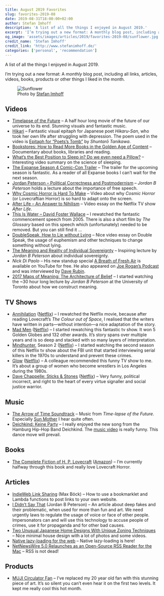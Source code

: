 ```yaml
---
title: August 2019 Favorites
slug: favorites-2019-08
date: 2019-08-31T18:00:00+02:00
author: Stefan Imhoff
description: 'A list of all the things I enjoyed in August 2019.'
excerpt: 'I’m trying out a new format: A monthly blog post, including all links, articles, videos, books, products or other things I liked in the month. Here is a list of all the things I enjoyed in August 2019.'
og_image: 'assets/images/articles/2019/favorites-2019-08/sunflower.jpg'
credit_name: 'Stefan Imhoff'
credit_link: 'http://www.stefanimhoff.de/'
categories: ['personal', 'recommendation']
---
```


A list of all the things I enjoyed in August 2019.

I’m trying out a new format: A _monthly_ blog post, including all links, articles, videos, books, products or other things I liked in the month.

<figure class="image-figure">
<img src="/assets/images/articles/2019/favorites-2019-08/sunflower.jpg" alt="Sunflower">
<figcaption>
Photo by <a href="https://www.stefanimhoff.de/">Stefan Imhoff</a>
</figcaption>
</figure>

## Videos

- [Timelapse of the Future](https://www.youtube.com/watch?v=uD4izuDMUQA) – A half hour long movie of the future of our universe to its end. Stunning visuals and fantastic music.
- [Hikari](https://www.youtube.com/watch?v=__xVbrDvunY) – Fantastic visual epitaph for Japanese poet _Hikaru-San_, who took her own life after struggling with depression. The poem used in the video is [Epitaph for “Poets’s Tomb”](https://www.poetryinternational.org/pi/poem/23081/auto/0/0/Shuntaro-Tanikawa/EPITAPH-FOR-POETS-TOMB/) by _Shuntarō Tanikawa_.
- [Bookstores: How to Read More Books in the Golden Age of Content](https://www.youtube.com/watch?v=lIW5jBrrsS0) – Documentary about books, libraries and reading.
- [What’s the Best Position to Sleep in? Do we even need a Pillow?](https://www.youtube.com/watch?v=O8UoAASCUsQ&t=10s) – Interesting video summary on the science of sleeping.
- [The Expanse Season 4 Comic-Con Trailer](https://www.youtube.com/watch?v=mOcTECzQVdM) – The trailer for the upcoming season is fantastic. As a reader of all Expanse books I can’t wait for the next season.
- [Jordan Peterson – Political Correctness and Postmodernism](https://www.youtube.com/watch?v=f5rUPatnXSE) – _Jordan B Peterson_ holds a lecture about the importance of free speech.
- [Why Cosmic Horror is Hard To Make](https://www.youtube.com/watch?v=8OTO7Rqln9Q) – Video about why _Cosmic Horror_ (or Lovecraftian Horror) is so hard to adapt onto the screen.
- [After Life – An Answer to Nihilism](https://www.youtube.com/watch?v=SIPRRWT_SbQ) – Video essay on the Netflix TV show _After Life_.
- [This Is Water – David Foster Wallace](https://www.youtube.com/watch?v=8CrOL-ydFMI) – I rewatched the fantastic commencement speech from 2005. There is also a short film by _The Glossary_ based on this speech which (unfortunately) needed to be removed. But you can still find it …
- [DoubleSpeak, How to Lie without Lying](https://www.youtube.com/watch?v=qP07oyFTRXc) – Nice video essay on Double Speak, the usage of euphemism and other techniques to change something without lying.
- [The Meaning and Reality of Individual Sovereignty](https://www.youtube.com/watch?v=JpA5iDpnrbw) – Inspiring lecture by _Jordan B Peterson_ about individual sovereignty.
- _Nick Di Paolo_ – His new standup special [A Breath of Fresh Air](https://www.youtube.com/watch?v=6aIdNexGjw0) is available on YouTube for free. He also appeared on [Joe Rogan’s Podcast](https://www.youtube.com/watch?v=q_CeQlkMC_g) and was interviewed by [Dave Rubin](https://www.youtube.com/watch?v=DUU70CdSIFk).
- [2017 Maps of Meaning: The Architecture of Belief](https://www.youtube.com/playlist?list=PL22J3VaeABQAT-0aSPq-OKOpQlHyR4k5h) – I started watching the ~30 hour long lecture by _Jordan B Peterson_ at the University of Toronto about how we construct meaning.

## TV Shows

- [Annihilation](https://www.imdb.com/title/tt2798920/) ([Netflix](https://www.netflix.com/title/80206300)) – I rewatched the Netflix movie, because after reading Lovecraft’s _The Colour out of Space_, I realised that the writers have written in parts—without intention—a nice adaptation of the story.
- [Mad Men](https://www.imdb.com/title/tt0804503/) ([Netflix](https://www.netflix.com/title/70136135)) – I started rewatching this fantastic tv show. It won 5 Golden Globes and 132 other awards. It’s story spans over multiple years and is so deep and stacked with so many layers of interpretation.
- [Mindhunter](https://www.imdb.com/title/tt5290382/), Season 2 ([Netflix](https://www.netflix.com/title/80114855)) – I started watching the second season of this Netflix tv show about the FBI unit that started interviewing serial killers in the 1970s to understand and prevent these crimes.
- [Glow](https://www.imdb.com/title/tt5770786/) ([Netflix](https://www.netflix.com/title/80114988)) – A colleague recommended this funny TV show to me. It’s about a group of women who become wrestlers in Los Angeles during the 1980s.
- [Dave Chappelle: Sticks & Stones](https://www.imdb.com/title/tt10810424/s) ([Netflix](https://www.netflix.com/title/81140577)) – Very funny, political incorrect, and right to the heart of every virtue signaller and social justice warrior.

## Music

- [The Arrow of Time Soundtrack](https://open.spotify.com/album/2ipnQkuUk9J8tUfuXxzutK?si=Ip-fZzUPTR6PZe1sBc-GJw) – Music from _Time-lapse of the Future_. Especially [Sun Mother](https://open.spotify.com/track/2zfZ27Aukg5hUlhsd0gOnC?si=PRkYHWsWQ_2KpGbUuMfjzA) I hear quite often.
- [Deichkind: Keine Party](https://open.spotify.com/album/6jVmvHcCU4RpUI8Gsfhw7X?si=CPvh1vGUQ3KV-4DBdTTFZg) – I really enjoyed the new song from the Hamburg Hip-Hop Band Deichkind. The [music video](https://www.youtube.com/watch?v=vH1poPSIvOk) is really funny. This dance move will prevail.

## Books

- [The Complete Fiction of H. P. Lovecraft](https://www.goodreads.com/book/show/44065867-the-complete-fiction-of-h-p-lovecraft) ([Amazon](http://www.amazon.de/gp/product/B07NWN6KD6?ie=UTF8&tag=kogakurede-21&linkCode=as2&camp=1638&creative=6742&creativeASIN=B07NWN6KD6)) – I’m currently halfway through this book and really love Lovecraft Horror.

## Articles

- [IndieWeb Link Sharing](https://mxb.dev/blog/indieweb-link-sharing/) (Max Böck) – How to use a bookmarklet and Lambda functions to post links to your own website.
- [I Didn’t Say That](https://www.jordanbpeterson.com/blog-posts/i-didnt-say-that/) (Jordan B Peterson) – An article about deep fakes and their problematic, when used for more than fun and art. We need urgently laws to regulate the usage of voice or face of other people. Impersonators can and will use this technology to accuse people of crimes, use it for propaganda and for other bad causes.
- [Two Unusual Japanese Home Designs With Unique Zoning Techniques](http://www.home-designing.com/two-unusual-japanese-home-designs-with-unique-zoning-techniques) – Nice minimal house design with a lot of photos and some videos.
- [Native lazy-loading for the web](https://web.dev/native-lazy-loading) – Native lazy-loading is here!
- [NetNewsWire 5.0 Relaunches as an Open-Source RSS Reader for the Mac](https://thesweetsetup.com/netnewswire-5-0-relaunches-as-an-open-source-rss-reader-for-the-mac/) – RSS is not dead!

## Products

- [MUJI Circulator Fan](https://www.muji.com/sg/products/cmdty/detail/4550002435783) – I’ve replaced my 20 year old fan with this stunning piece of art. It’s so silent you can’t even hear it on the first two levels. It kept me really cool this hot month.

